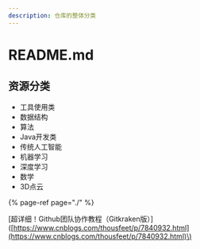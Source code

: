 ```yaml
---
description: 仓库的整体分类
---
```


# README.md

## 资源分类 

* 工具使用类
* 数据结构 
* 算法 
* Java开发类 
* 传统人工智能 
* 机器学习 
* 深度学习 
* 数学 
* 3D点云

{% page-ref page="./" %}

\[超详细！Github团队协作教程（Gitkraken版）\]\([https://www.cnblogs.com/thousfeet/p/7840932.html](https://www.cnblogs.com/thousfeet/p/7840932.html)\)



